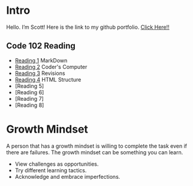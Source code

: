 # Intro
Hello. I’m Scott! Here is the link to my github portfolio. [Click Here!!](dsmul.github.io/reading-notes/)

## Code 102 Reading

- [Reading 1](markdown.md) MarkDown
- [Reading 2](coderscomputer.md) Coder's Computer
- [Reading 3](revisions.md) Revisions
- [Reading 4](htmlstructure.md) HTML Structure
- [Reading 5]
- [Reading 6]
- [Reading 7]
- [Reading 8]



# Growth Mindset
A person that has a growth mindset is willing to complete the task even if there are failures. The growth mindset can be something you can learn.

- View challenges as opportunities.
- Try different learning tactics.
- Acknowledge and embrace imperfections.  



